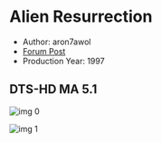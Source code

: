 # Alien Resurrection

* Author: aron7awol
* [Forum Post](https://www.avsforum.com/threads/bass-eq-for-filtered-movies.2995212/post-56869036)
* Production Year: 1997

## DTS-HD MA 5.1

![img 0](https://fanart.tv/fanart/movies/8078/moviethumb/alien-resurrection-51a91feec5e6a.jpg)

![img 1](https://i.imgur.com/cUkWCE8.png)

